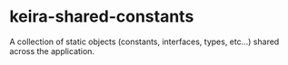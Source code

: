 # keira-shared-constants

A collection of static objects (constants, interfaces, types, etc...) shared across the application.

